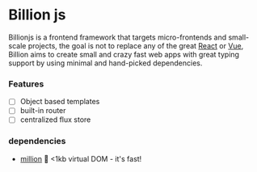 # Billion js

Billionjs is a frontend framework that targets micro-frontends and small-scale projects, the goal is not to replace any of the great [React](https://github.com/facebook/react) or [Vue](https://github.com/vuejs/vue), Billion aims to create small and crazy fast web apps with great typing support by using minimal and hand-picked dependencies.

### Features

- [ ] Object based templates
- [ ] built-in router
- [ ] centralized flux store

### dependencies

- [million](https://github.com/millionjs/million) 🌈 <1kb virtual DOM - it's fast!
